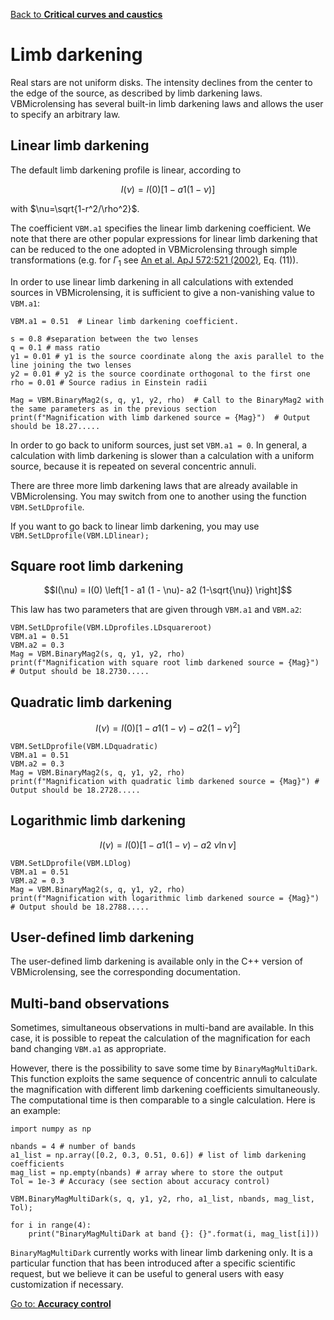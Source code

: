 [Back to **Critical curves and caustics**](CriticalCurvesAndCaustics.md)

# Limb darkening

Real stars are not uniform disks. The intensity declines from the center to the edge of the source, as described by limb darkening laws. VBMicrolensing has several built-in limb darkening laws and allows the user to specify an arbitrary law.

## Linear limb darkening

The default limb darkening profile is linear, according to

$$ I(\nu) = I(0) \left[1 - a1 (1 - \nu)\right] $$

with $\nu=\sqrt{1-r^2/\rho^2}$.

The coefficient `VBM.a1` specifies the linear limb darkening coefficient. We note that there are other popular expressions for linear limb darkening that can be reduced to the one adopted in VBMicrolensing through simple transformations (e.g. for $\Gamma_1$ see [An et al. ApJ 572:521 (2002)](https://ui.adsabs.harvard.edu/abs/2002ApJ...572..521A/abstract), Eq. (11)).

In order to use linear limb darkening in all calculations with extended sources in VBMicrolensing, it is sufficient to give a non-vanishing value to `VBM.a1`:

```
VBM.a1 = 0.51  # Linear limb darkening coefficient.

s = 0.8 #separation between the two lenses
q = 0.1 # mass ratio
y1 = 0.01 # y1 is the source coordinate along the axis parallel to the line joining the two lenses 
y2 = 0.01 # y2 is the source coordinate orthogonal to the first one
rho = 0.01 # Source radius in Einstein radii

Mag = VBM.BinaryMag2(s, q, y1, y2, rho)  # Call to the BinaryMag2 with the same parameters as in the previous section
print(f"Magnification with limb darkened source = {Mag}")  # Output should be 18.27.....

```

In order to go back to uniform sources, just set `VBM.a1 = 0`. In general, a calculation with limb darkening is slower than a calculation with a uniform source, because it is repeated on several concentric annuli.

There are three more limb darkening laws that are already available in VBMicrolensing. You may switch from one to another using the function `VBM.SetLDprofile`.

If you want to go back to linear limb darkening,  you may use ```VBM.SetLDprofile(VBM.LDlinear);```

## Square root limb darkening

$$I(\nu) = I(0) \left[1 - a1 (1 - \nu)- a2 (1-\sqrt{\nu}) \right]$$

This law has two parameters that are given through `VBM.a1` and `VBM.a2`:

```
VBM.SetLDprofile(VBM.LDprofiles.LDsquareroot)
VBM.a1 = 0.51
VBM.a2 = 0.3
Mag = VBM.BinaryMag2(s, q, y1, y2, rho)
print(f"Magnification with square root limb darkened source = {Mag}")  # Output should be 18.2730.....
```

## Quadratic limb darkening

$$I(\nu) = I(0) \left[1 - a1 (1 - \nu)- a2 (1-\nu)^2 \right]$$

```
VBM.SetLDprofile(VBM.LDquadratic)
VBM.a1 = 0.51
VBM.a2 = 0.3
Mag = VBM.BinaryMag2(s, q, y1, y2, rho)
print(f"Magnification with quadratic limb darkened source = {Mag}") # Output should be 18.2728.....
```

## Logarithmic limb darkening

$$I(\nu) = I(0) \left[ 1 - a1 (1 - \nu)- a2 ~ \nu \ln{\nu} \right]$$

```
VBM.SetLDprofile(VBM.LDlog)
VBM.a1 = 0.51
VBM.a2 = 0.3
Mag = VBM.BinaryMag2(s, q, y1, y2, rho)
print(f"Magnification with logarithmic limb darkened source = {Mag}") # Output should be 18.2788.....
```

## User-defined limb darkening

The user-defined limb darkening is available only in the C++ version of VBMicrolensing, see the corresponding documentation.

## Multi-band observations

Sometimes, simultaneous observations in multi-band are available. In this case, it is possible to repeat the calculation of the magnification for each band changing `VBM.a1` as appropriate. 

However, there is the possibility to save some time by `BinaryMagMultiDark`. This function exploits the same sequence of concentric annuli to calculate the magnification with different limb darkening coefficients simultaneously. The computational time is then comparable to a single calculation. Here is an example:

```
import numpy as np

nbands = 4 # number of bands
a1_list = np.array([0.2, 0.3, 0.51, 0.6]) # list of limb darkening coefficients
mag_list = np.empty(nbands) # array where to store the output
Tol = 1e-3 # Accuracy (see section about accuracy control)

VBM.BinaryMagMultiDark(s, q, y1, y2, rho, a1_list, nbands, mag_list, Tol);

for i in range(4):
    print("BinaryMagMultiDark at band {}: {}".format(i, mag_list[i]))
```

`BinaryMagMultiDark` currently works with linear limb darkening only. It is a particular function that has been introduced after a specific scientific request, but we believe it can be useful to general users with easy customization if necessary.

[Go to: **Accuracy control**](AccuracyControl.md)
